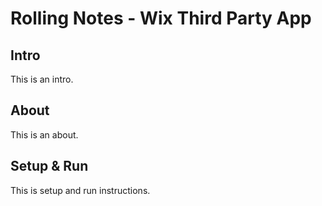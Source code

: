Rolling Notes - Wix Third Party App
=====

Intro
-----
This is an intro.

About
-----
This is an about.

Setup & Run
----- 
This is setup and run instructions.
